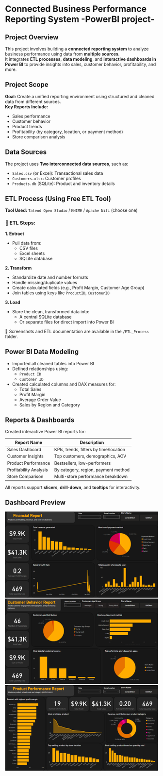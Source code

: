 # Connected Business Performance Reporting System -PowerBI project-

## Project Overview
This project involves building a **connected reporting system** to analyze business performance using data from **multiple sources**.  
It integrates **ETL processes**, **data modeling**, and **interactive dashboards in Power BI** to provide insights into sales, customer behavior, profitability, and more.

## Project Scope
**Goal:** Create a unified reporting environment using structured and cleaned data from different sources.  
**Key Reports Include:**
- Sales performance
- Customer behavior
- Product trends
- Profitability (by category, location, or payment method)
- Store comparison analysis

## Data Sources
The project uses **Two interconnected data sources**, such as:
- `Sales.csv` (or Excel): Transactional sales data
- `Customers.xlsx`: Customer profiles
- `Products.db` (SQLite): Product and inventory details

## ETL Process (Using Free ETL Tool)
**Tool Used:** `Talend Open Studio` / `KNIME` / `Apache Nifi` (choose one)

### 🔄 ETL Steps:
**1. Extract**
- Pull data from:
  - CSV files
  - Excel sheets
  - SQLite database

**2. Transform**
- Standardize date and number formats
- Handle missing/duplicate values
- Create calculated fields (e.g., Profit Margin, Customer Age Group)
- Join tables using keys like `ProductID`, `CustomerID`

**3. Load**
- Store the clean, transformed data into:
  - A central SQLite database
  - Or separate files for direct import into Power BI

📸 Screenshots and ETL documentation are available in the `/ETL_Process` folder.

## Power BI Data Modeling
- Imported all cleaned tables into Power BI
- Defined relationships using:
  - `Product ID`
  - `Customer ID`
- Created calculated columns and DAX measures for:
  - Total Sales
  - Profit Margin
  - Average Order Value
  - Sales by Region and Category

## Reports & Dashboards

Created interactive Power BI reports for:

| Report Name             | Description |
|-------------------------|-------------|
| Sales Dashboard         | KPIs, trends, filters by time/location |
| Customer Insights       | Top customers, demographics, AOV |
| Product Performance     | Bestsellers, low-performers |
| Profitability Analysis  | By category, region, payment method |
| Store Comparison        | Multi-store performance breakdown |

All reports support **slicers**, **drill-down**, and **tooltips** for interactivity.
## Dashboard Preview
![](1.png)
![](2.png)
![](3.png)
